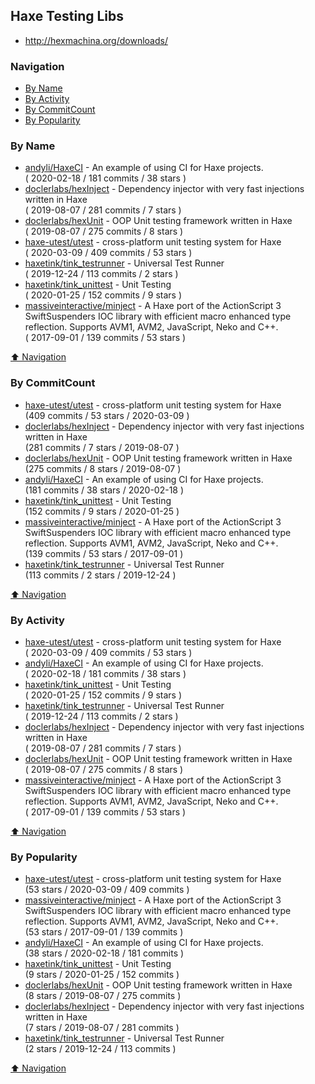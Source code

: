 ## Haxe Testing Libs


- http://hexmachina.org/downloads/

### Navigation

- [By Name](#by-name)
- [By Activity](#by-activity)
- [By CommitCount](#by-commitcount)
- [By Popularity](#by-popularity)

### By Name
<!-- PROJECTS_LIST -->
- [andyli/HaxeCI](https://github.com/andyli/HaxeCI) - An example of using CI for Haxe projects. <br/> ( 2020-02-18 / 181 commits / 38 stars )
- [doclerlabs/hexInject](https://github.com/doclerlabs/hexInject) - Dependency injector with very fast injections written in Haxe <br/> ( 2019-08-07 / 281 commits / 7 stars )
- [doclerlabs/hexUnit](https://github.com/doclerlabs/hexUnit) - OOP Unit testing framework written in Haxe <br/> ( 2019-08-07 / 275 commits / 8 stars )
- [haxe-utest/utest](https://github.com/haxe-utest/utest) - cross-platform unit testing system for Haxe <br/> ( 2020-03-09 / 409 commits / 53 stars )
- [haxetink/tink_testrunner](https://github.com/haxetink/tink_testrunner) - Universal Test Runner <br/> ( 2019-12-24 / 113 commits / 2 stars )
- [haxetink/tink_unittest](https://github.com/haxetink/tink_unittest) - Unit Testing <br/> ( 2020-01-25 / 152 commits / 9 stars )
- [massiveinteractive/minject](https://github.com/massiveinteractive/minject) - A Haxe port of the ActionScript 3 SwiftSuspenders IOC library with efficient macro enhanced type reflection. Supports AVM1, AVM2, JavaScript, Neko and C++. <br/> ( 2017-09-01 / 139 commits / 53 stars )
<!-- /PROJECTS_LIST -->

[⬆ Navigation](#navigation)

### By CommitCount
<!-- COMMITCOUNT_LIST -->
- [haxe-utest/utest](https://github.com/haxe-utest/utest) - cross-platform unit testing system for Haxe <br/> (409 commits / 53 stars / 2020-03-09 )
- [doclerlabs/hexInject](https://github.com/doclerlabs/hexInject) - Dependency injector with very fast injections written in Haxe <br/> (281 commits / 7 stars / 2019-08-07 )
- [doclerlabs/hexUnit](https://github.com/doclerlabs/hexUnit) - OOP Unit testing framework written in Haxe <br/> (275 commits / 8 stars / 2019-08-07 )
- [andyli/HaxeCI](https://github.com/andyli/HaxeCI) - An example of using CI for Haxe projects. <br/> (181 commits / 38 stars / 2020-02-18 )
- [haxetink/tink_unittest](https://github.com/haxetink/tink_unittest) - Unit Testing <br/> (152 commits / 9 stars / 2020-01-25 )
- [massiveinteractive/minject](https://github.com/massiveinteractive/minject) - A Haxe port of the ActionScript 3 SwiftSuspenders IOC library with efficient macro enhanced type reflection. Supports AVM1, AVM2, JavaScript, Neko and C++. <br/> (139 commits / 53 stars / 2017-09-01 )
- [haxetink/tink_testrunner](https://github.com/haxetink/tink_testrunner) - Universal Test Runner <br/> (113 commits / 2 stars / 2019-12-24 )
<!-- /COMMITCOUNT_LIST -->
[⬆ Navigation](#navigation)

### By Activity
<!-- ACTIVITY_LIST -->
- [haxe-utest/utest](https://github.com/haxe-utest/utest) - cross-platform unit testing system for Haxe <br/> ( 2020-03-09 / 409 commits / 53 stars )
- [andyli/HaxeCI](https://github.com/andyli/HaxeCI) - An example of using CI for Haxe projects. <br/> ( 2020-02-18 / 181 commits / 38 stars )
- [haxetink/tink_unittest](https://github.com/haxetink/tink_unittest) - Unit Testing <br/> ( 2020-01-25 / 152 commits / 9 stars )
- [haxetink/tink_testrunner](https://github.com/haxetink/tink_testrunner) - Universal Test Runner <br/> ( 2019-12-24 / 113 commits / 2 stars )
- [doclerlabs/hexInject](https://github.com/doclerlabs/hexInject) - Dependency injector with very fast injections written in Haxe <br/> ( 2019-08-07 / 281 commits / 7 stars )
- [doclerlabs/hexUnit](https://github.com/doclerlabs/hexUnit) - OOP Unit testing framework written in Haxe <br/> ( 2019-08-07 / 275 commits / 8 stars )
- [massiveinteractive/minject](https://github.com/massiveinteractive/minject) - A Haxe port of the ActionScript 3 SwiftSuspenders IOC library with efficient macro enhanced type reflection. Supports AVM1, AVM2, JavaScript, Neko and C++. <br/> ( 2017-09-01 / 139 commits / 53 stars )
<!-- /ACTIVITY_LIST -->

[⬆ Navigation](#navigation)

### By Popularity
<!-- POPULARITY_LIST -->
- [haxe-utest/utest](https://github.com/haxe-utest/utest) - cross-platform unit testing system for Haxe <br/> (53 stars / 2020-03-09 / 409 commits )
- [massiveinteractive/minject](https://github.com/massiveinteractive/minject) - A Haxe port of the ActionScript 3 SwiftSuspenders IOC library with efficient macro enhanced type reflection. Supports AVM1, AVM2, JavaScript, Neko and C++. <br/> (53 stars / 2017-09-01 / 139 commits )
- [andyli/HaxeCI](https://github.com/andyli/HaxeCI) - An example of using CI for Haxe projects. <br/> (38 stars / 2020-02-18 / 181 commits )
- [haxetink/tink_unittest](https://github.com/haxetink/tink_unittest) - Unit Testing <br/> (9 stars / 2020-01-25 / 152 commits )
- [doclerlabs/hexUnit](https://github.com/doclerlabs/hexUnit) - OOP Unit testing framework written in Haxe <br/> (8 stars / 2019-08-07 / 275 commits )
- [doclerlabs/hexInject](https://github.com/doclerlabs/hexInject) - Dependency injector with very fast injections written in Haxe <br/> (7 stars / 2019-08-07 / 281 commits )
- [haxetink/tink_testrunner](https://github.com/haxetink/tink_testrunner) - Universal Test Runner <br/> (2 stars / 2019-12-24 / 113 commits )
<!-- /POPULARITY_LIST -->

[⬆ Navigation](#navigation)
